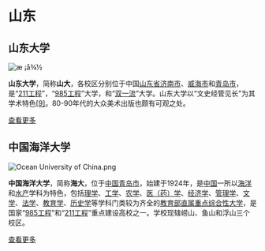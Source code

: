 # 山东

## 山东大学
![æ ¡å¾½](https://upload.wikimedia.org/wikipedia/zh/thumb/9/94/Shandong_University.jpg/220px-Shandong_University.jpg)

**山东大学**，简称**山大**，各校区分别位于中国[山东省](https://zh.wikipedia.org/wiki/%E5%B1%B1%E4%B8%9C%E7%9C%81)[济南市](https://zh.wikipedia.org/wiki/%E6%B5%8E%E5%8D%97%E5%B8%82)、[威海市](https://zh.wikipedia.org/wiki/%E5%A8%81%E6%B5%B7%E5%B8%82)和[青岛市](https://zh.wikipedia.org/wiki/%E9%9D%92%E5%B2%9B%E5%B8%82)，是“[211工程](https://zh.wikipedia.org/wiki/211%E5%B7%A5%E7%A8%8B)”，“[985工程](https://zh.wikipedia.org/wiki/985%E5%B7%A5%E7%A8%8B)”大学，和“[双一流](https://zh.wikipedia.org/wiki/%E9%9B%99%E4%B8%80%E6%B5%81)”大学。山东大学以“文史经管见长”为其学术特色[[9\]](https://zh.wikipedia.org/wiki/%E5%B1%B1%E4%B8%9C%E5%A4%A7%E5%AD%A6#cite_note-9)。80-90年代的大众美术出版也颇有可观之处。

[查看更多](../sdu/)

## 中国海洋大学
![Ocean University of China.png](https://upload.wikimedia.org/wikipedia/zh/thumb/f/f5/Ocean_University_of_China.png/200px-Ocean_University_of_China.png)

**中国海洋大学**，简称**海大**，位于[中国](https://zh.wikipedia.org/wiki/%E4%B8%AD%E5%9B%BD)[青岛市](https://zh.wikipedia.org/wiki/%E9%9D%92%E5%B2%9B%E5%B8%82)，始建于1924年，是[中国](https://zh.wikipedia.org/wiki/%E4%B8%AD%E5%9B%BD)一所以[海洋](https://zh.wikipedia.org/wiki/%E6%B5%B7%E6%B4%8B%E5%AD%A6)和[水产](https://zh.wikipedia.org/wiki/%E6%B0%B4%E4%BA%A7%E5%AD%A6)学科为特色，包括[理学](https://zh.wikipedia.org/wiki/%E7%90%86%E5%AD%A6)、[工学](https://zh.wikipedia.org/wiki/%E5%B7%A5%E5%AD%A6)、[农学](https://zh.wikipedia.org/wiki/%E5%86%9C%E5%AD%A6)、[医（药）学](https://zh.wikipedia.org/wiki/%E5%8C%BB%E5%AD%A6)、[经济学](https://zh.wikipedia.org/wiki/%E7%BB%8F%E6%B5%8E%E5%AD%A6)、[管理学](https://zh.wikipedia.org/wiki/%E7%AE%A1%E7%90%86%E5%AD%A6)、[文学](https://zh.wikipedia.org/wiki/%E6%96%87%E5%AD%A6)、[法学](https://zh.wikipedia.org/wiki/%E6%B3%95%E5%AD%A6)、[教育学](https://zh.wikipedia.org/wiki/%E6%95%99%E8%82%B2%E5%AD%A6)、[历史学](https://zh.wikipedia.org/wiki/%E5%8E%86%E5%8F%B2%E5%AD%A6)等学科门类较为齐全的[教育部直属重点综合性大学](https://zh.wikipedia.org/wiki/%E5%85%A8%E5%9B%BD%E9%87%8D%E7%82%B9%E5%A4%A7%E5%AD%A6)，是国家“[985工程](https://zh.wikipedia.org/wiki/985%E5%B7%A5%E7%A8%8B)”和“[211工程](https://zh.wikipedia.org/wiki/211%E5%B7%A5%E7%A8%8B)”重点建设高校之一。学校现辖崂山、鱼山和浮山三个校区。

[查看更多](../ouc/)